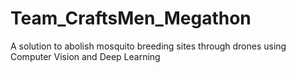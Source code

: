 # Team_CraftsMen_Megathon
A solution to abolish mosquito breeding sites through drones using Computer Vision and Deep Learning
